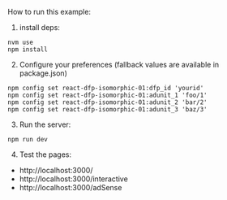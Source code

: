 
How to run this example:

1) install deps:
```
nvm use
npm install
```
2) Configure your preferences (fallback values are available in package.json)

```
npm config set react-dfp-isomorphic-01:dfp_id 'yourid'
npm config set react-dfp-isomorphic-01:adunit_1 'foo/1'
npm config set react-dfp-isomorphic-01:adunit_2 'bar/2'
npm config set react-dfp-isomorphic-01:adunit_3 'baz/3'

```

3) Run the server:
```
npm run dev
```

4) Test the pages:

- http://localhost:3000/
- http://localhost:3000/interactive
- http://localhost:3000/adSense
